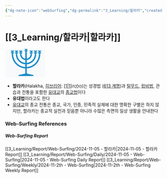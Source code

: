 ```yaml
---
{"dg-note-icon":"webSurfing","dg-permalink":"3_Learning/할라카","created-date":"2024-11-05 9:44:47 am","date":"2024-11-05","type":"web-surfing","tags":["web-surfing"],"aliases":null,"img":"https://cnts-image.godpeople.com/641/44641/700_748.jpg","dg-publish":true,"permalink":"/3_Learning/할라카/","dgPassFrontmatter":true,"noteIcon":"webSurfing"}
---
```



# [[3_Learning/할라카\|할라카]]
![Utilities/Images/Pasted image 20241202004637.jpeg](/img/user/Utilities/Images/Pasted%20image%2020241202004637.jpeg)

- **할라카**(Halakha, [히브리어](https://ko.wikipedia.org/wiki/%ED%9E%88%EB%B8%8C%EB%A6%AC%EC%96%B4 "히브리어"): הֲלָכָה[[1\|1]](https://ko.wikipedia.org/wiki/%ED%95%A0%EB%9D%BC%EC%B9%B4#cite_note-1))는 성경법 ([613 계명](https://ko.wikipedia.org/wiki/613_%EA%B3%84%EB%AA%85 "613 계명"))과 [탈무드](https://ko.wikipedia.org/wiki/%ED%83%88%EB%AC%B4%EB%93%9C "탈무드"), [랍비법](https://ko.wikipedia.org/w/index.php?title=%EB%AF%B8%EC%B8%A0%EB%B0%94&action=edit&redlink=1 "미츠바 (없는 문서)"), 관습과 전통을 포함한 [유대교](https://ko.wikipedia.org/wiki/%EC%9C%A0%EB%8C%80%EA%B5%90 "유대교")의 [종교법](https://ko.wikipedia.org/wiki/%EC%A2%85%EA%B5%90%EB%B2%95 "종교법")이다
- **유대법**이라고도 한다
- [유대교](https://ko.wikipedia.org/wiki/%EC%9C%A0%EB%8C%80%EA%B5%90 "유대교")의 종교 전통은 종교, 국가, 인종, 민족적 실체에 대한 명확한 구별은 하지 않지만, 할라카는 종교적 실천과 믿음뿐 아니라 수많은 측면의 일상 생활을 안내한다





















### Web-Surfing References
##### Web-Surfing Report
[[3_Learning/Report/Web-Surfing/2024-11-05 - 할라카\|2024-11-05 - 할라카 Report]]
[[3_Learning/Report/Web-Surfing/Daily/2024-11-05 - Web-Surfing\|2024-11-05 - Web-Surfing Daily Report]]
[[3_Learning/Report/Web-Surfing/Weekly/2024-11-2th - Web-Surfing\|2024-11-2th - Web-Surfing Weekly Report]]

